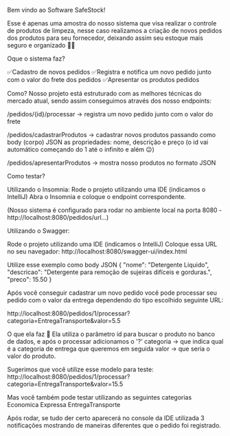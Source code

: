 Bem vindo ao Software SafeStock!

Esse é apenas uma amostra do nosso sistema que visa realizar o controle de produtos de limpeza, nesse caso realizamos a criação de novos pedidos dos produtos para seu fornecedor, deixando assim seu estoque mais seguro e organizado 🫧🧹

Oque o sistema faz?

✅Cadastro de novos pedidos
✅Registra e notifica um novo pedido junto com o valor do frete dos pedidos
✅Apresentar os produtos pedidos

Como?
Nosso projeto está estruturado com as melhores técnicas do mercado atual, sendo assim conseguimos através dos nosso endpoints:

/pedidos/{id}/processar -> registra um novo pedido junto com o valor do frete

/pedidos/cadastrarProdutos -> cadastrar novos produtos passando como body (corpo) JSON as propriedades: nome, descrição e preço (o id vai automático começando do 1 até o infinito e além 😉)

/pedidos/apresentarProdutos -> mostra nosso produtos no formato JSON

Como testar?

Utilizando o Insomnia:
Rode o projeto utilizando uma IDE (indicamos o IntelliJ)
Abra o Insomnia e coloque o endpoint correspondente.

(Nosso sistema é configurado para rodar no ambiente local na porta 8080 - http://localhost:8080/pedidos/url...)

Utilizando o Swagger:

Rode o projeto utilizando uma IDE (indicamos o IntelliJ)
Coloque essa URL no seu navegador: http://localhost:8080/swagger-ui/index.html

Utilize esse exemplo como body JSON 
{
    "nome": "Detergente Líquido",
    "descricao": "Detergente para remoção de sujeiras difíceis e gorduras.",
    "preco": 15.50
}

Após você conseguir cadastrar um novo pedido você pode processar seu pedido com o valor da entrega dependendo do tipo escolhido seguinte URL:

http://localhost:8080/pedidos/1/processar?categoria=EntregaTransporte&valor=5.5

O que ela faz 🧐
Ela utiliza o parâmetro id para buscar o produto no banco de dados, e após o processar adicionamos o '?' categoria -> que indica qual é a categoria de entrega que queremos em seguida valor -> que seria o valor do produto.

Sugerimos que você utilize esse modelo para teste:
http://localhost:8080/pedidos/1/processar?categoria=EntregaTransporte&valor=15.5

Mas você também pode testar utilizando as seguintes categorias
Economica
Expressa
EntregaTransporte

Após rodar, se tudo der certo aparecerá no console da IDE utilizada 3 notificações mostrando de maneiras diferentes que o pedido foi registrado.
